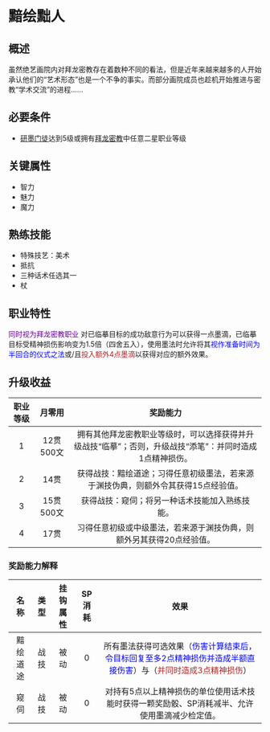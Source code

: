 # 黯绘黜人

## 概述

虽然绝艺画院内对拜龙密教存在着数种不同的看法，但是近年来越来越多的人开始承认他们的“艺术形态”也是一个不争的事实。而部分画院成员也趁机开始推进与密教“学术交流”的进程……

## 必要条件

* <a href="../Artist_Apprentice" target="_blank">研墨门徒</a>达到5级或拥有<a href="../../../GreatHong/abyssesotericism" target="_blank">拜龙密教</a>中任意二星职业等级

## 关键属性

* 智力
* 魅力
* 魔力

## 熟练技能

* 特殊技艺：美术
* 抵抗
* 三种话术任选其一
* 杖

## 职业特性

<font color="#660099">同时视为拜龙密教职业</font>
对已临摹目标的成功敌意行为可以获得一点墨滴，已临摹目标受精神损伤影响变为1.5倍（四舍五入），使用墨法时允许将其<font color="#0000FF">视作准备时间为半回合的仪式之法</font>或/且<font color="#B22222">投入额外4点墨滴</font>以获得对应的额外效果。

## 升级收益

职业等级|月零用|奖励能力
:--:|:--:|:--:
1|12贯500文|拥有其他拜龙密教职业等级时，可以选择获得并升级战技“临摹”；否则，升级战技“添笔”：并同时造成1点精神损伤。
2|14贯|获得战技：黯绘道途；习得任意初级墨法，若来源于渊技伪典，则额外令其获得15点经验值。
3|15贯500文|获得战技：窥伺；将另一种话术技能加入熟练技能。
4|17贯|习得任意初级或中级墨法，若来源于渊技伪典，则额外另其获得20点经验值。

### 奖励能力解释

名称|类型|挂钩属性|SP消耗|效果
:--:|:--:|:--:|:--:|:--:
黯绘道途|战技|被动|0|所有墨法获得可选效果（<font color="#0000FF">伤害计算结束后，令目标回复至多2点精神损伤并造成半额直接伤害</font>）与（<font color="#B22222">并同时造成3点精神损伤</font>）
窥伺|战技|被动|0|对持有5点以上精神损伤的单位使用话术技能时获得一颗奖励骰、SP消耗减半、允许使用墨滴减少检定值。
